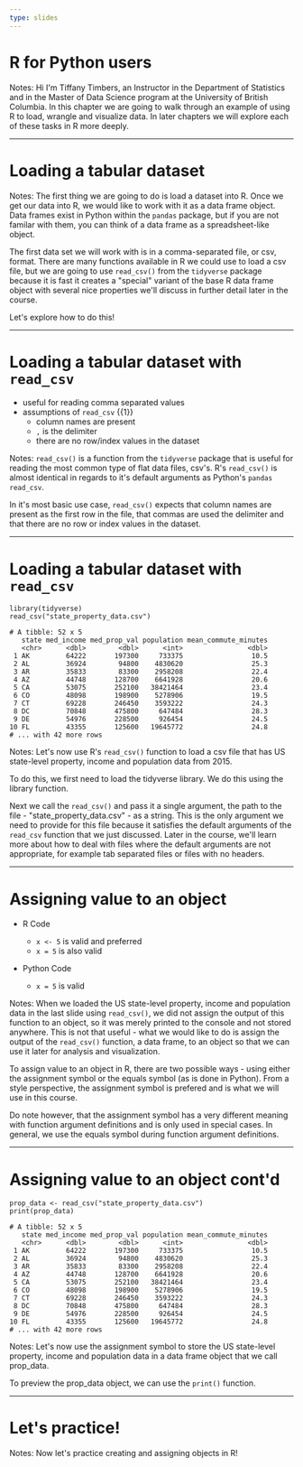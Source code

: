 ```yaml
---
type: slides
---
```


# R for Python users

Notes: Hi I'm Tiffany Timbers, an Instructor in the Department of Statistics and in the Master of Data Science program at the University of British Columbia. In this chapter we are going to walk through an example of using R to load, wrangle and visualize data. In later chapters we will explore each of these tasks in R more deeply. 

---

# Loading a tabular dataset

Notes: The first thing we are going to do is load a dataset into R. Once we get our data into R, we would like to work with it as a data frame object. Data frames exist in Python within the `pandas` package, but if you are not familar with them, you can think of a data frame as a spreadsheet-like object.

The first data set we will work with is in a comma-separated file, or csv, format. There are many functions available in R we could use to load a csv file, but we are going to use `read_csv()` from the `tidyverse` package because it is fast it creates a "special" variant of the base R data frame object with several nice properties we'll discuss in further detail later in the course.

Let's explore how to do this!

---
# Loading a tabular dataset with `read_csv`

- useful for reading comma separated values
- assumptions of `read_csv` {{1}}
    - column names are present 
    - `,` is the delimiter 
    - there are no row/index values in the dataset 

Notes: `read_csv()` is a function from the `tidyverse` package that is useful for reading the most common type of flat data files, csv's. R's `read_csv()` is almost identical in regards to it's default arguments as Python's `pandas` `read_csv`. 

In it's most basic use case, `read_csv()` expects that column names are present as the first row in the file, that commas are used the delimiter and that there are no row or index values in the dataset.


---
# Loading a tabular dataset with `read_csv`

```{r}
library(tidyverse)
read_csv("state_property_data.csv")
```

```
# A tibble: 52 x 5
   state med_income med_prop_val population mean_commute_minutes
   <chr>      <dbl>        <dbl>      <int>                <dbl>
 1 AK         64222       197300     733375                 10.5
 2 AL         36924        94800    4830620                 25.3
 3 AR         35833        83300    2958208                 22.4
 4 AZ         44748       128700    6641928                 20.6
 5 CA         53075       252100   38421464                 23.4
 6 CO         48098       198900    5278906                 19.5
 7 CT         69228       246450    3593222                 24.3
 8 DC         70848       475800     647484                 28.3
 9 DE         54976       228500     926454                 24.5
10 FL         43355       125600   19645772                 24.8
# ... with 42 more rows
```

Notes: Let's now use R's `read_csv()` function to load a csv file that has US state-level property, income and population data from 2015. 

To do this, we first need to load the tidyverse library. We do this using the library function. 

Next we call the `read_csv()` and pass it a single argument, the path to the file - "state_property_data.csv" - as a string. This is the only argument we need to provide for this file because it satisfies the default arguments of the `read_csv` function that we just discussed. Later in the course, we'll learn more about how to deal with files where the default arguments are not appropriate, for example tab separated files or files with no headers.

---
# Assigning value to an object

- R Code
    - `x <- 5` is valid and preferred
    - `x = 5` is also valid

- Python Code
    - `x = 5` is valid

Notes: When we loaded the US state-level property, income and population data in the last slide using `read_csv()`, we did not assign the output of this function to an object, so it was merely printed to the console and not stored anywhere. This is not that useful - what we would like to do is assign the output of the `read_csv()` function, a data frame, to an object so that we can use it later for analysis and visualization. 

To assign value to an object in R, there are two possible ways - using either the assignment symbol or the equals symbol (as is done in Python). From a style perspective, the assignment symbol is prefered and is what we will use in this course. 

Do note however, that the assignment symbol has a very different meaning with function argument definitions and is only used in special cases. In general, we use the equals symbol during function argument definitions.

---
# Assigning value to an object cont'd

```{r}
prop_data <- read_csv("state_property_data.csv")
print(prop_data)
```

```
# A tibble: 52 x 5
   state med_income med_prop_val population mean_commute_minutes
   <chr>      <dbl>        <dbl>      <int>                <dbl>
 1 AK         64222       197300     733375                 10.5
 2 AL         36924        94800    4830620                 25.3
 3 AR         35833        83300    2958208                 22.4
 4 AZ         44748       128700    6641928                 20.6
 5 CA         53075       252100   38421464                 23.4
 6 CO         48098       198900    5278906                 19.5
 7 CT         69228       246450    3593222                 24.3
 8 DC         70848       475800     647484                 28.3
 9 DE         54976       228500     926454                 24.5
10 FL         43355       125600   19645772                 24.8
# ... with 42 more rows
```

Notes: Let's now use the assignment symbol to store the US state-level property, income and population data in a data frame object that we call prop_data.

To preview the prop_data object, we can use the `print()` function.

---

# Let's practice!

Notes: Now let's practice creating and assigning objects in R!
